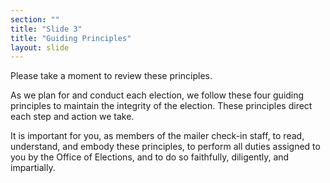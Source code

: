 ```yaml
---
section: ""
title: "Slide 3"
title: "Guiding Principles"
layout: slide
---
```


Please take a moment to review these principles.

As we plan for and conduct each election, we follow these four guiding principles to maintain the integrity of the election. These principles direct each step and action we take.

It is important for you, as members of the mailer check-in staff, to read, understand, and embody these principles, to perform all duties assigned to you by the Office of Elections, and to do so faithfully, diligently, and impartially.